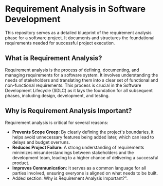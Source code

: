 # Requirement Analysis in Software Development

This repository serves as a detailed blueprint of the requirement analysis phase for a software project. It documents and structures the foundational requirements needed for successful project execution.
## What is Requirement Analysis?

Requirement analysis is the process of defining, documenting, and managing requirements for a software system. It involves understanding the needs of stakeholders and translating them into a clear set of functional and non-functional requirements. This process is crucial in the Software Development Lifecycle (SDLC) as it lays the foundation for all subsequent phases, including design, development, and testing.
## Why is Requirement Analysis Important?

Requirement analysis is critical for several reasons:
-   **Prevents Scope Creep:** By clearly defining the project's boundaries, it helps avoid unnecessary features being added later, which can lead to delays and budget overruns.
-   **Reduces Project Failure:** A strong understanding of requirements minimizes misunderstandings between stakeholders and the development team, leading to a higher chance of delivering a successful product.
-   **Improves Communication:** It serves as a common language for all parties involved, ensuring everyone is aligned on what needs to be built.
-   Added section: Why is Requirement Analysis Important?".
